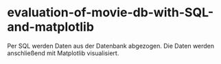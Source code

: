 # evaluation-of-movie-db-with-SQL-and-matplotlib
Per SQL werden Daten aus der Datenbank abgezogen. Die Daten werden anschließend mit Matplotlib visualisiert.
